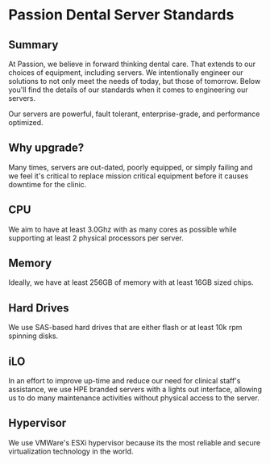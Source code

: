 # Passion Dental Server Standards

## Summary

At Passion, we believe in forward thinking dental care. That extends to our choices of equipment, including servers. We intentionally engineer our solutions to not only meet the needs of today, but those of tomorrow. Below you'll find the details of our standards when it comes to engineering our servers.

Our servers are powerful, fault tolerant, enterprise-grade, and performance optimized.

## Why upgrade?

Many times, servers are out-dated, poorly equipped, or simply failing and we feel it's critical to replace mission critical equipment before it causes downtime for the clinic.

## CPU

We aim to have at least 3.0Ghz with as many cores as possible while supporting at least 2 physical processors per server.

## Memory

Ideally, we have at least 256GB of memory with at least 16GB sized chips.

## Hard Drives

We use SAS-based hard drives that are either flash or at least 10k rpm spinning disks.

## iLO

In an effort to improve up-time and reduce our need for clinical staff's assistance, we use HPE branded servers with a lights out interface, allowing us to do many maintenance activities without physical access to the server.

## Hypervisor

We use VMWare's ESXi hypervisor because its the most reliable and secure virtualization technology in the world.
